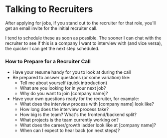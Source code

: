 # Talking to Recruiters

After applying for jobs, if you stand out to the recruiter for that role, you'll get an email invite for the initial recruiter call.

I tend to schedule these as soon as possible. The sooner I can chat with the recruiter to see if this is a company I want to interview with (and vice versa), the quicker I can get the next step scheduled.

### How to Prepare for a Recruiter Call

* Have your resume handy for you to look at during the call
* Be prepared to answer questions (or some variation) like:
  * Tell me about yourself (quick introduction)
  * What are you looking for in your next job?
  * Why do you want to join \[company name]?
* Have your own questions ready for the recruiter, for example:
  * What does the interview process with \[company name] look like?
  * How long does the interview process take?
  * How big is the team? What's the frontend/backend split?
  * What projects is the team currently working on?
  * What does the career/growth ladder look like at \[company name]?
  * When can I expect to hear back (on next steps)?
